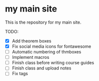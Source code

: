 # my main site 

This is the repository for my main site. 

TODO:

- [x] Add theorem boxes
- [x] Fix social media icons for fontawesome
- [ ] Automatic numbering of thmboxes
- [ ] Implement macros
- [ ] Finish class before writing course guides
- [ ] Finish class and upload notes
- [ ] Fix tags
